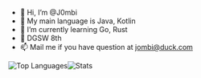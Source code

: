 - 👋 Hi, I’m @J0mbi
- 👀 My main language is Java, Kotlin
- 🌱 I’m currently learning Go, Rust
- 💞️ DGSW 8th
- 📫 Mail me if you have question at jombi@duck.com

<p align=left><img src="https://github-readme-stats.vercel.app/api/top-langs/?username=J0mbi&amp;theme=radical"
        alt="Top Languages"><img src="https://github-readme-stats.vercel.app/api?username=J0mbi&amp;show_icons=true&amp;theme=radical"
        alt="Stats"></p>
